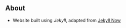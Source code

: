 ## About
- Website built using *Jekyll*, adapted from [Jekyll Now](https://github.com/barryclark/jekyll-now)